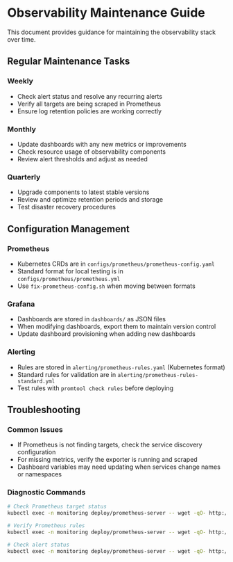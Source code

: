 # Observability Maintenance Guide

This document provides guidance for maintaining the observability stack over time.

## Regular Maintenance Tasks

### Weekly
- Check alert status and resolve any recurring alerts
- Verify all targets are being scraped in Prometheus
- Ensure log retention policies are working correctly

### Monthly
- Update dashboards with any new metrics or improvements
- Check resource usage of observability components
- Review alert thresholds and adjust as needed

### Quarterly
- Upgrade components to latest stable versions
- Review and optimize retention periods and storage
- Test disaster recovery procedures

## Configuration Management

### Prometheus
- Kubernetes CRDs are in `configs/prometheus/prometheus-config.yaml`
- Standard format for local testing is in `configs/prometheus/prometheus.yml`
- Use `fix-prometheus-config.sh` when moving between formats

### Grafana
- Dashboards are stored in `dashboards/` as JSON files
- When modifying dashboards, export them to maintain version control
- Update dashboard provisioning when adding new dashboards

### Alerting
- Rules are stored in `alerting/prometheus-rules.yaml` (Kubernetes format)
- Standard rules for validation are in `alerting/prometheus-rules-standard.yml`
- Test rules with `promtool check rules` before deploying

## Troubleshooting

### Common Issues
- If Prometheus is not finding targets, check the service discovery configuration
- For missing metrics, verify the exporter is running and scraped
- Dashboard variables may need updating when services change names or namespaces

### Diagnostic Commands
```bash
# Check Prometheus target status
kubectl exec -n monitoring deploy/prometheus-server -- wget -qO- http://localhost:9090/api/v1/targets | jq

# Verify Prometheus rules
kubectl exec -n monitoring deploy/prometheus-server -- wget -qO- http://localhost:9090/api/v1/rules | jq

# Check alert status
kubectl exec -n monitoring deploy/prometheus-server -- wget -qO- http://localhost:9090/api/v1/alerts | jq
```
